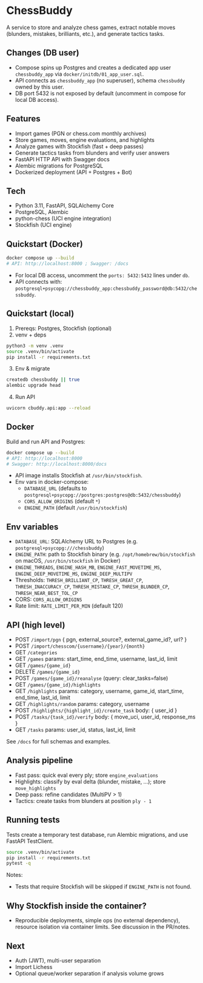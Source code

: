 # ChessBuddy

A service to store and analyze chess games, extract notable moves (blunders, mistakes, brilliants, etc.), and generate tactics tasks.

## Changes (DB user)
- Compose spins up Postgres and creates a dedicated app user `chessbuddy_app` via `docker/initdb/01_app_user.sql`.
- API connects as `chessbuddy_app` (no superuser), schema `chessbuddy` owned by this user.
- DB port 5432 is not exposed by default (uncomment in compose for local DB access).

## Features
- Import games (PGN or chess.com monthly archives)
- Store games, moves, engine evaluations, and highlights
- Analyze games with Stockfish (fast + deep passes)
- Generate tactics tasks from blunders and verify user answers
- FastAPI HTTP API with Swagger docs
- Alembic migrations for PostgreSQL
- Dockerized deployment (API + Postgres + Bot)

## Tech
- Python 3.11, FastAPI, SQLAlchemy Core
- PostgreSQL, Alembic
- python-chess (UCI engine integration)
- Stockfish (UCI engine)

## Quickstart (Docker)
```bash
docker compose up --build
# API: http://localhost:8000 ; Swagger: /docs
```
- For local DB access, uncomment the `ports: 5432:5432` lines under `db`.
- API connects with: `postgresql+psycopg://chessbuddy_app:chessbuddy_password@db:5432/chessbuddy`.

## Quickstart (local)
1) Prereqs: Postgres, Stockfish (optional)
2) venv + deps
```bash
python3 -m venv .venv
source .venv/bin/activate
pip install -r requirements.txt
```
3) Env & migrate
```bash
createdb chessbuddy || true
alembic upgrade head
```
4) Run API
```bash
uvicorn cbuddy.api:app --reload
```

## Docker
Build and run API and Postgres:
```bash
docker compose up --build
# API: http://localhost:8000
# Swagger: http://localhost:8000/docs
```
- API image installs Stockfish at `/usr/bin/stockfish`.
- Env vars in docker-compose:
  - `DATABASE_URL` (defaults to `postgresql+psycopg://postgres:postgres@db:5432/chessbuddy`)
  - `CORS_ALLOW_ORIGINS` (default `*`)
  - `ENGINE_PATH` (default `/usr/bin/stockfish`)

## Env variables
- `DATABASE_URL`: SQLAlchemy URL to Postgres (e.g. `postgresql+psycopg:///chessbuddy`)
- `ENGINE_PATH`: path to Stockfish binary (e.g. `/opt/homebrew/bin/stockfish` on macOS, `/usr/bin/stockfish` in Docker)
- `ENGINE_THREADS`, `ENGINE_HASH_MB`, `ENGINE_FAST_MOVETIME_MS`, `ENGINE_DEEP_MOVETIME_MS`, `ENGINE_DEEP_MULTIPV`
- Thresholds: `THRESH_BRILLIANT_CP`, `THRESH_GREAT_CP`, `THRESH_INACCURACY_CP`, `THRESH_MISTAKE_CP`, `THRESH_BLUNDER_CP`, `THRESH_NEAR_BEST_TOL_CP`
- CORS: `CORS_ALLOW_ORIGINS`
- Rate limit: `RATE_LIMIT_PER_MIN` (default 120)

## API (high level)
- POST `/import/pgn` { pgn, external_source?, external_game_id?, url? }
- POST `/import/chesscom/{username}/{year}/{month}`
- GET  `/categories`
- GET  `/games` params: start_time, end_time, username, last_id, limit
- GET  `/games/{game_id}`
- DELETE `/games/{game_id}`
- POST `/games/{game_id}/reanalyse` (query: clear_tasks=false)
- GET  `/games/{game_id}/highlights`
- GET  `/highlights` params: category, username, game_id, start_time, end_time, last_id, limit
- GET  `/highlights/random` params: category, username
- POST `/highlights/{highlight_id}/create_task` body: { user_id }
- POST `/tasks/{task_id}/verify` body: { move_uci, user_id, response_ms }
- GET  `/tasks` params: user_id, status, last_id, limit

See `/docs` for full schemas and examples.

## Analysis pipeline
- Fast pass: quick eval every ply; store `engine_evaluations`
- Highlights: classify by eval delta (blunder, mistake, ...); store `move_highlights`
- Deep pass: refine candidates (MultiPV > 1)
- Tactics: create tasks from blunders at position `ply - 1`

## Running tests
Tests create a temporary test database, run Alembic migrations, and use FastAPI TestClient.
```bash
source .venv/bin/activate
pip install -r requirements.txt
pytest -q
```
Notes:
- Tests that require Stockfish will be skipped if `ENGINE_PATH` is not found.

## Why Stockfish inside the container?
- Reproducible deployments, simple ops (no external dependency), resource isolation via container limits. See discussion in the PR/notes.

## Next
- Auth (JWT), multi-user separation
- Import Lichess
- Optional queue/worker separation if analysis volume grows
